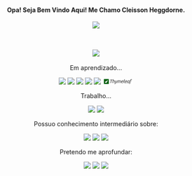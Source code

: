 <h4 align="center">Opa! Seja Bem Vindo Aqui! Me Chamo Cleisson Heggdorne. </h4>
<p align="center">
<a href="https://www.instagram.com/cleisson.heggdorne/"><img src="https://cdn.icon-icons.com/icons2/122/PNG/512/instagram_socialnetwork_20033.png" width="30px" ></a>
</p>
<p>&nbsp;</p>
<p align="center"><img src="https://media3.giphy.com/media/wvQIqJyNBOCjK/giphy.gif?cid=ecf05e472xnza9gnsucrckd1ysswy1skppuduan618uqwe9o&amp;rid=giphy.gif&amp;ct=g" /></p>

<p align="center">
  Em  aprendizado...
</p>
<p align="center">
  <img src="https://img.icons8.com/color/480/java-coffee-cup-logo--v1.png" width="70px" />
  <img src="https://www.pngfind.com/pngs/m/53-535670_spring-framework-logo-spring-boot-hd-png-download.png" width="70px"/>
  <img src="https://miro.medium.com/max/743/1*vBaeAw41XveYAWI7_mqGxg.jpeg" width="70px" />
  <img src="https://www.vectorlogo.zone/logos/getpostman/getpostman-ar21.png" width="70px"/>
  <img src="https://nsfocusglobal.com/wp-content/uploads/2019/04/apachetomcat.jpg" width="70px"/>
  <img src="https://raw.githubusercontent.com/thymeleaf/thymeleaf-org/main/artwork/thymeleaf%202016/thymeleaf_logo_white.png" width="70px"/>
</p>

<p align="center">
  Trabalho...
</p>
<p align="center">
<img src="https://cdn-icons-png.flaticon.com/512/337/337953.png" width="70px" />
 <img src="https://cdn-icons-png.flaticon.com/512/5968/5968342.png" width="70px" />

</p>
<p align="center">
  Possuo conhecimento intermediário sobre:
</p>
<p align="center">
  <img src="https://cdn-icons-png.flaticon.com/512/5968/5968332.png" width="70px" />
  <img src="https://colinstodd.com/images/posts/matcss-min.png" width="70px" />
  <img src="https://freepngimg.com/download/android/58550-mobile-development-android-studio-app-free-download-image.png" width="70px" />

<p align="center">
  Pretendo me aprofundar:
</p>
<p align="center">
<img src="https://cdn-icons-png.flaticon.com/512/5968/5968292.png" width="70px" />
  <img src="https://cdn-icons-png.flaticon.com/512/919/919826.png" width="70px" />
  <img src="https://cdn-icons-png.flaticon.com/512/919/919827.png" width="70px" />
</p>

